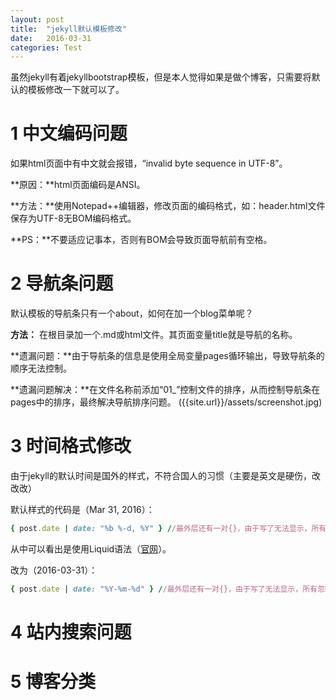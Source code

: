 ```yaml
---
layout: post
title:  "jekyll默认模板修改"
date:   2016-03-31
categories: Test
---
```

虽然jekyll有着jekyllbootstrap模板，但是本人觉得如果是做个博客，只需要将默认的模板修改一下就可以了。

# 1 中文编码问题 #
如果html页面中有中文就会报错，“invalid byte sequence in UTF-8”。

**原因：**html页面编码是ANSI。

**方法：**使用Notepad++编辑器，修改页面的编码格式，如：header.html文件保存为UTF-8无BOM编码格式。

**PS：**不要适应记事本，否则有BOM会导致页面导航前有空格。



# 2 导航条问题 #
默认模板的导航条只有一个about，如何在加一个blog菜单呢？

**方法：**
在根目录加一个.md或html文件。其页面变量title就是导航的名称。

**遗漏问题：**由于导航条的信息是使用全局变量pages循环输出，导致导航条的顺序无法控制。

**遗漏问题解决：**在文件名称前添加“01_”控制文件的排序，从而控制导航条在pages中的排序，最终解决导航排序问题。
({{site.url}}/assets/screenshot.jpg)


# 3 时间格式修改 #
由于jekyll的默认时间是国外的样式，不符合国人的习惯（主要是英文是硬伤，改改改）

默认样式的代码是（Mar 31, 2016）：

```ruby
{ post.date | date: "%b %-d, %Y" } //最外层还有一对{}，由于写了无法显示，所有忽略了
```
从中可以看出是使用Liquid语法（[官网](https://docs.shopify.com/themes/liquid/basics)）。

改为（2016-03-31）：

```ruby
{ post.date | date: "%Y-%m-%d" } //最外层还有一对{}，由于写了无法显示，所有忽略了
```


# 4 站内搜索问题 #

# 5 博客分类 #
